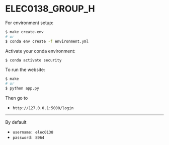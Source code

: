 # ELEC0138_GROUP_H

For environment setup:

```bash
$ make create-env
# or
$ conda env create -f environment.yml
```

Activate your conda environment:

```bash
$ conda activate security
```

To run the website:

```bash
$ make
# or
$ python app.py
```

Then go to 

* `http://127.0.0.1:5000/login`

---
By default 

* `username: elec0138`
* `password: 8964`

